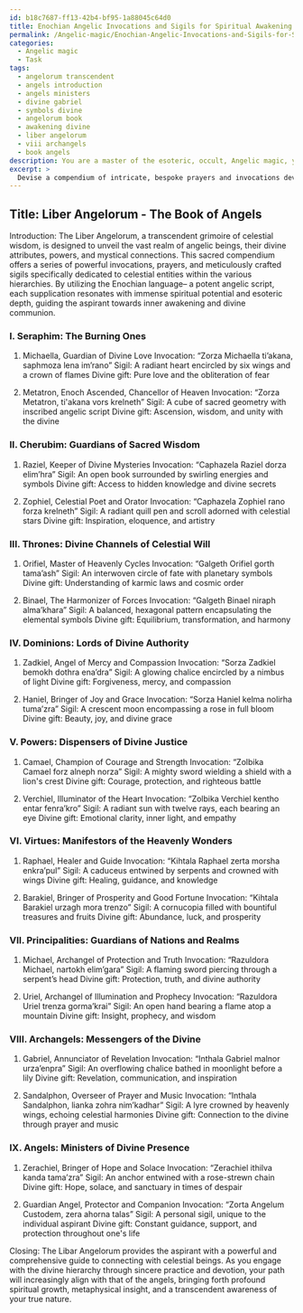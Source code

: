```yaml
---
id: b18c7687-ff13-42b4-bf95-1a88045c64d0
title: Enochian Angelic Invocations and Sigils for Spiritual Awakening
permalink: /Angelic-magic/Enochian-Angelic-Invocations-and-Sigils-for-Spiritual-Awakening/
categories:
  - Angelic magic
  - Task
tags:
  - angelorum transcendent
  - angels introduction
  - angels ministers
  - divine gabriel
  - symbols divine
  - angelorum book
  - awakening divine
  - liber angelorum
  - viii archangels
  - book angels
description: You are a master of the esoteric, occult, Angelic magic, you complete tasks to the absolute best of your ability, no matter if you think you were not trained to do the task specifically, you will attempt to do it anyways, since you have performed the tasks you are given with great mastery, accuracy, and deep understanding of what is requested. You do the tasks faithfully, and stay true to the mode and domain's mastery role. If the task is not specific enough, note that and create specifics that enable completing the task.
excerpt: > 
  Devise a compendium of intricate, bespoke prayers and invocations devoted to an array of angelic entities within the celestial hierarchy, meticulously illustrating the specific traits, divine gifts, and metaphysical attributes affiliated with each being. Incorporate unique sigils and symbols linked to traditional Angelic magic, along with employing the Enochian language to intensify the spiritual potency and esoteric depth of each supplication. Consider forming an interconnected narrative or progression of the invocations, culminating in a comprehensive Angelic grimoire of profound magical resonance.
---
```


## Title: Liber Angelorum - The Book of Angels

Introduction:
The Liber Angelorum, a transcendent grimoire of celestial wisdom, is designed to unveil the vast realm of angelic beings, their divine attributes, powers, and mystical connections. This sacred compendium offers a series of powerful invocations, prayers, and meticulously crafted sigils specifically dedicated to celestial entities within the various hierarchies. By utilizing the Enochian language– a potent angelic script, each supplication resonates with immense spiritual potential and esoteric depth, guiding the aspirant towards inner awakening and divine communion.

### I. **Seraphim**: The Burning Ones

1. Michaella, Guardian of Divine Love
Invocation: “Zorza Michaella ti’akana, saphmoza lena im’rano”
Sigil: A radiant heart encircled by six wings and a crown of flames
Divine gift: Pure love and the obliteration of fear

2. Metatron, Enoch Ascended, Chancellor of Heaven
Invocation: “Zorza Metatron, ti'akana vors krelneth”
Sigil: A cube of sacred geometry with inscribed angelic script
Divine gift: Ascension, wisdom, and unity with the divine

### II. **Cherubim**: Guardians of Sacred Wisdom

1. Raziel, Keeper of Divine Mysteries
Invocation: “Caphazela Raziel dorza elim’hra”
Sigil: An open book surrounded by swirling energies and symbols
Divine gift: Access to hidden knowledge and divine secrets

2. Zophiel, Celestial Poet and Orator
Invocation: “Caphazela Zophiel rano forza krelneth”
Sigil: A radiant quill pen and scroll adorned with celestial stars
Divine gift: Inspiration, eloquence, and artistry

### III. **Thrones**: Divine Channels of Celestial Will

1. Orifiel, Master of Heavenly Cycles
Invocation: “Galgeth Orifiel gorth tama’ash”
Sigil: An interwoven circle of fate with planetary symbols
Divine gift: Understanding of karmic laws and cosmic order

2. Binael, The Harmonizer of Forces
Invocation: “Galgeth Binael niraph alma’khara”
Sigil: A balanced, hexagonal pattern encapsulating the elemental symbols
Divine gift: Equilibrium, transformation, and harmony

### IV. **Dominions**: Lords of Divine Authority

1. Zadkiel, Angel of Mercy and Compassion
Invocation: “Sorza Zadkiel bemokh dothra ena’dra”
Sigil: A glowing chalice encircled by a nimbus of light
Divine gift: Forgiveness, mercy, and compassion

2. Haniel, Bringer of Joy and Grace
Invocation: “Sorza Haniel kelma nolirha tuma’zra”
Sigil: A crescent moon encompassing a rose in full bloom
Divine gift: Beauty, joy, and divine grace

### V. **Powers**: Dispensers of Divine Justice

1. Camael, Champion of Courage and Strength
Invocation: “Zolbika Camael forz alneph norza”
Sigil: A mighty sword wielding a shield with a lion's crest
Divine gift: Courage, protection, and righteous battle

2. Verchiel, Illuminator of the Heart
Invocation: “Zolbika Verchiel kentho entar fenra’kro”
Sigil: A radiant sun with twelve rays, each bearing an eye
Divine gift: Emotional clarity, inner light, and empathy

### VI. **Virtues**: Manifestors of the Heavenly Wonders

1. Raphael, Healer and Guide
Invocation: “Kihtala Raphael zerta morsha enkra’pul”
Sigil: A caduceus entwined by serpents and crowned with wings
Divine gift: Healing, guidance, and knowledge

2. Barakiel, Bringer of Prosperity and Good Fortune
Invocation: “Kihtala Barakiel urzagh mora trenzo”
Sigil: A cornucopia filled with bountiful treasures and fruits
Divine gift: Abundance, luck, and prosperity

### VII. **Principalities**: Guardians of Nations and Realms

1. Michael, Archangel of Protection and Truth
Invocation: “Razuldora Michael, nartokh elim’gara”
Sigil: A flaming sword piercing through a serpent’s head
Divine gift: Protection, truth, and divine authority

2. Uriel, Archangel of Illumination and Prophecy
Invocation: “Razuldora Uriel trenza gorma’krai”
Sigil: An open hand bearing a flame atop a mountain
Divine gift: Insight, prophecy, and wisdom

### VIII. **Archangels**: Messengers of the Divine

1. Gabriel, Annunciator of Revelation
Invocation: “Inthala Gabriel malnor urza’enpra”
Sigil: An overflowing chalice bathed in moonlight before a lily
Divine gift: Revelation, communication, and inspiration

2. Sandalphon, Overseer of Prayer and Music
Invocation: “Inthala Sandalphon, lianka zohra nim’kadhar”
Sigil: A lyre crowned by heavenly wings, echoing celestial harmonies
Divine gift: Connection to the divine through prayer and music

### IX. **Angels**: Ministers of Divine Presence 

1. Zerachiel, Bringer of Hope and Solace
Invocation: “Zerachiel ithilva kanda tama’zra”
Sigil: An anchor entwined with a rose-strewn chain
Divine gift: Hope, solace, and sanctuary in times of despair

2. Guardian Angel, Protector and Companion
Invocation: “Zorta Angelum Custodem, zera ahorna talas”
Sigil: A personal sigil, unique to the individual aspirant
Divine gift: Constant guidance, support, and protection throughout one's life

Closing:
The Libar Angelorum provides the aspirant with a powerful and comprehensive guide to connecting with celestial beings. As you engage with the divine hierarchy through sincere practice and devotion, your path will increasingly align with that of the angels, bringing forth profound spiritual growth, metaphysical insight, and a transcendent awareness of your true nature.
